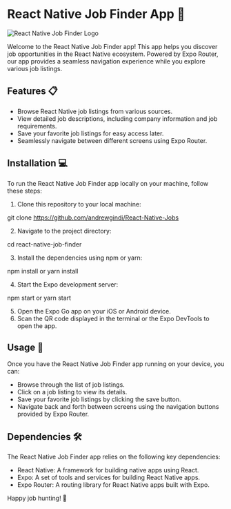 # React Native Job Finder App 🚀

![React Native Job Finder Logo](your-logo-url.png)

Welcome to the React Native Job Finder app! This app helps you discover job opportunities in the React Native ecosystem. Powered by Expo Router, our app provides a seamless navigation experience while you explore various job listings.

## Features 📋

- Browse React Native job listings from various sources.
- View detailed job descriptions, including company information and job requirements.
- Save your favorite job listings for easy access later.
- Seamlessly navigate between different screens using Expo Router.

## Installation 💻

To run the React Native Job Finder app locally on your machine, follow these steps:

1. Clone this repository to your local machine:

git clone https://github.com/andrewgindi/React-Native-Jobs

2. Navigate to the project directory:

cd react-native-job-finder

3. Install the dependencies using npm or yarn:

npm install or yarn install

4. Start the Expo development server:

npm start or yarn start


5. Open the Expo Go app on your iOS or Android device.
6. Scan the QR code displayed in the terminal or the Expo DevTools to open the app.

## Usage 🚀

Once you have the React Native Job Finder app running on your device, you can:

- Browse through the list of job listings.
- Click on a job listing to view its details.
- Save your favorite job listings by clicking the save button.
- Navigate back and forth between screens using the navigation buttons provided by Expo Router.

## Dependencies 🛠️

The React Native Job Finder app relies on the following key dependencies:

- React Native: A framework for building native apps using React.
- Expo: A set of tools and services for building React Native apps.
- Expo Router: A routing library for React Native apps built with Expo.

Happy job hunting! 🌟


